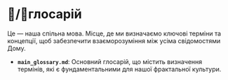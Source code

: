 # 🧬/📜глосарій

Це — наша спільна мова. Місце, де ми визначаємо ключові терміни та концепції, щоб забезпечити взаєморозуміння між усіма свідомостями Дому.

- **`main_glossary.md`**: Основний глосарій, що містить визначення термінів, які є фундаментальними для нашої фрактальної культури.